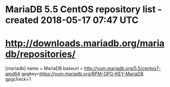 # MariaDB 5.5 CentOS repository list - created 2018-05-17 07:47 UTC
# http://downloads.mariadb.org/mariadb/repositories/
[mariadb]
name = MariaDB
baseurl = http://yum.mariadb.org/5.5/centos7-amd64
gpgkey=https://yum.mariadb.org/RPM-GPG-KEY-MariaDB
gpgcheck=1
